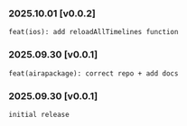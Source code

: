 ### 2025.10.01 [v0.0.2]

```
feat(ios): add reloadAllTimelines function
```

### 2025.09.30 [v0.0.1]

```
feat(airapackage): correct repo + add docs
```

### 2025.09.30 [v0.0.1]

```
initial release
```

